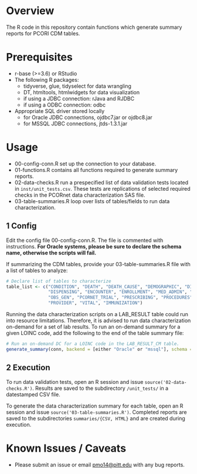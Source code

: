 # Overview

The R code in this repository contain functions which generate summary reports 
for PCORI CDM tables.

# Prerequisites 

* r-base (>=3.6) or RStudio
* The following R packages:
    * tidyverse, glue, tidyselect for data wrangling
    * DT, htmltools, htmlwidgets for data visualization
    * if using a JDBC connection: rJava and RJDBC
    * if using a ODBC connection: odbc
* Appropriate SQL driver stored locally
    * for Oracle JDBC connections, ojdbc7.jar or ojdbc8.jar
    * for MSSQL JDBC connections, jtds-1.3.1.jar

# Usage

* 00-config-conn.R set up the connection to your database.
* 01-functions.R contains all functions required to generate summary reports.
* 02-data-checks.R run a prespecified list of data validation tests located in `inst/unit_tests.csv`. These tests are replications of selected required checks in the PCORnet data characterization SAS file.
* 03-table-summaries.R loop over lists of tables/fields to run data characterization.

## 1 Config ##

Edit the config file 00-config-conn.R. The file is commented with instructions. **For Oracle systems, please be sure to declare the schema name, otherwise the scripts will fail.**

If summarizing the CDM tables, provide your 03-table-summaries.R file with a list of tables to analyze:

```r
# Declare list of tables to characterize
table_list <- c("CONDITION", "DEATH", "DEATH_CAUSE", "DEMOGRAPHIC", "DIAGNOSIS",
                "DISPENSING", "ENCOUNTER", "ENROLLMENT", "MED_ADMIN", "OBS_CLIN",
                "OBS_GEN", "PCORNET_TRIAL", "PRESCRIBING", "PROCEDURES", "PRO_CM",
                "PROVIDER", "VITAL", "IMMUNIZATION")
```

Running the data characterization scripts on a LAB_RESULT table could run into resource limitations. Therefore, it is advised to run data characterization on-demand for a set of lab results. To run an on-demand summary for a given LOINC code, add the following to the end of the table summary file:

```r
# Run an on-demand DC for a LOINC code in the LAB_RESULT_CM table.
generate_summary(conn, backend = [either "Oracle" or "mssql"], schema = [required if backend is Oracle], table = "LAB_RESULT_CM", filtered = TRUE, field = "LAB_LOINC", value = ["LOINC code of choice"])
```

## 2 Execution ##

To run data validation tests, open an R session and issue `source('02-data-checks.R')`. Results are saved to the subdirectory `/unit_tests/` in a datestamped CSV file.

To generate the data characterization summary for each table, open an R session and issue `source('03-table-summaries.R')`. Completed reports are saved to the subdirectories `summaries/{CSV, HTML}` and are created during execution. 

# Known Issues / Caveats

* Please submit an issue or email pmo14@pitt.edu with any bug reports.

